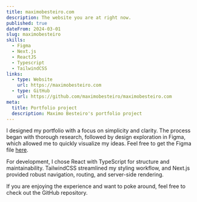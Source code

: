 ```yaml
---
title: maximobesteiro.com
description: The website you are at right now.
published: true
dateFrom: 2024-03-01
slug: maximobesteiro
skills:
  - Figma
  - Next.js
  - ReactJS
  - Typescript
  - TailwindCSS
links:
  - type: Website
    url: https://maximobesteiro.com
  - type: GitHub
    url: https://github.com/maximobesteiro/maximobesteiro.com
meta:
  title: Portfolio project
  description: Maximo Besteiro's portfolio project
---
```


I designed my portfolio with a focus on simplicity and clarity. The process began with thorough research, followed by design exploration in Figma, which allowed me to quickly visualize my ideas. Feel free to get the Figma file [here](maximobesteiro.com.fig).

For development, I chose React with TypeScript for structure and maintainability. TailwindCSS streamlined my styling workflow, and Next.js provided robust navigation, routing, and server-side rendering.

If you are enjoying the experience and want to poke around, feel free to check out the GitHub repository.
